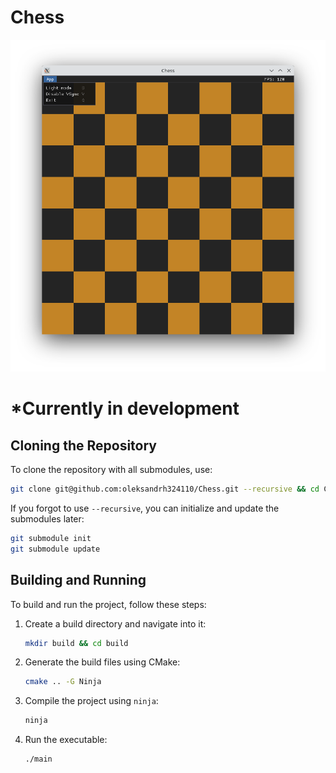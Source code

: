 # Chess

![Screenshot of the project](screenshots/1.png)

# \*Currently in development

## Cloning the Repository

To clone the repository with all submodules, use:

```bash
git clone git@github.com:oleksandrh324110/Chess.git --recursive && cd Chess
```

If you forgot to use `--recursive`, you can initialize and update the submodules later:

```bash
git submodule init
git submodule update
```

## Building and Running

To build and run the project, follow these steps:

1. Create a build directory and navigate into it:

   ```bash
   mkdir build && cd build
   ```

2. Generate the build files using CMake:

   ```bash
   cmake .. -G Ninja
   ```

3. Compile the project using `ninja`:

   ```bash
   ninja
   ```

4. Run the executable:

   ```bash
   ./main
   ```
